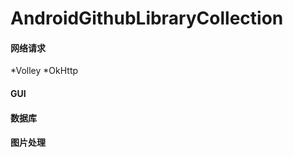 # AndroidGithubLibraryCollection
#### 网络请求
  
  *Volley
  *OkHttp
  
#### GUI
#### 数据库
#### 图片处理
#### 
